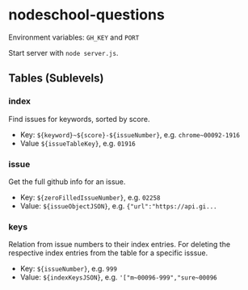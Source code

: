 # nodeschool-questions

Environment variables: `GH_KEY` and `PORT`

Start server with `node server.js`.


## Tables (Sublevels)
### index

Find issues for keywords, sorted by score.

- Key: `${keyword}~${score}-${issueNumber}`, e.g. `chrome~00092-1916`
- Value `${issueTableKey}`, e.g. `01916`

### issue

Get the full github info for an issue.

- Key: `${zeroFilledIssueNumber}`, e.g. `02258`
- Value: `${issueObjectJSON}`, e.g. `{"url":"https://api.gi...`

### keys

Relation from issue numbers to their index entries. For deleting the respective
index entries from the table for a specific isssue.

- Key: `${issueNumber}`, e.g. `999`
- Value: `${indexKeysJSON}`, e.g. `'["m~00096-999","sure~00096`
